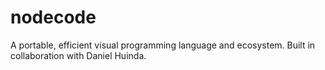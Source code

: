 # nodecode

A portable, efficient visual programming language and ecosystem. Built in collaboration with Daniel Huinda. 
